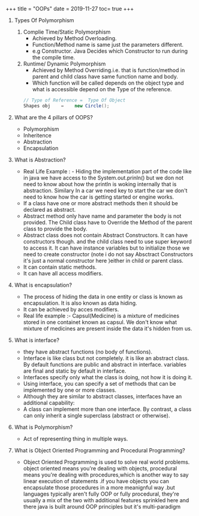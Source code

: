 +++
title = "OOPs"
date = 2019-11-27
toc= true
+++

1. Types Of Polymorphism
	 1. Complie Time/Static Polymorphism
		- Achieved by Method Overloading.
		- Function/Method name is same just the parameters different.
		- e.g Constructor. Java Decides which Constructor to run during the compile time.
	2. Runtime/ Dynamic Polymorphism
		- Achieved by Method Overriding.i.e. that is function/method in parent and child class have same function name and body.
		- Which function will be called depends on the object type and what is accessible depend on the Type of the reference.   
		```java
		// Type of Reference =  Type Of Object
		Shapes obj    =    new Circle();
		```

2. What are the 4 pillars of OOPS?
	- Polymorphism
	- Inheritence
	-  Abstraction
	- Encapsulation

3. What is Abstraction?
	- Real Life Example : - Hiding the implementation part of the code like in java we have access to the System.out.prinln() but we don not need to know about how the println is woking internally that is abstraction. Similary In a car we need key to start the car we don't need to know how the car is getting started or engine works.
	- If a class have one or more abstract methods then it should be declared as abstract.
	- Abstract method only have name and parameter the body is not provided.  The Child class have to Override the Method of the parent class to provide the body.
    - Abstract class does not contain Abstract Constructors.  It can have constructors though. and the child class need to use super keyword to access it.  It can have instance variables but to initialize those we need to create constructor (note i do not say Absctract Constructors it's just a normal constructor here )either in child or parent class.
	- It can contain static methods.
	- It can have all access modifiers.

4. What is encapsulation?
	- The process of hiding the data in one entity or class is known as encapsulation. It is also known as data hiding.
	- It can be achieved by acces modifiers.
	- Real life example :- Capsul(Medicine) is a mixture of medicines stored in one containet known as capsul. We don't know what mixture of medicines are present inside the data it's hidden from us.

5. What is interface?
	- they have abstract functions (no body of functions).
	- Interface is like class but not completely. it is like an abstract class.  By default functions are public and abstract in interface.  variables are final and static by default in interface.
	- Interfaces specify only what the class is doing, not how it is doing it.
	- Using interface, you can specify a set of methods that can be implemented by one or more classes.
	- Although they are similar to abstract classes, interfaces have an additional capability:
	- A class can implement more than one interface. By contrast, a class can only inherit a single superclass  (abstract or otherwise).

6. What is Polymorphism?
	- Act of representing thing in multiple ways.

7. What is Object Oriented Programming and Procedural Programming?
	- Object Oriented Programming is used to solve real world problems.  object oriented means you're dealing with objects, procedural means you're dealing with procedures,which is another way to say linear execution of statements .if you have objects you can encapsulate those procedures in a more meanignful way  .but languages typically aren't fully OOP or fully procedural, they're usually a mix of the two with additional features sprinkled here and there  java is built around OOP principles but it's multi-paradigm




